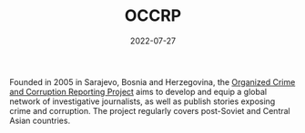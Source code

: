 ﻿---
title: "OCCRP"
linkTitle: "OCCRP"
date: 2022-07-27
countries: ["Kazakhstan"]
category: ["INGO"]
tags: ["civil society", "general international media", "corruption"]
date_start: [2005]
date_end: []
data_type: ["news", "discourse", "reports"] 
language: ["English", "Russian"]
description: 
  The OCCRP aims to develop and equip a global network of investigative journalists, as well as publish stories exposing crime and corruption.
---

Founded in 2005 in Sarajevo, Bosnia and Herzegovina, the [Organized Crime and Corruption Reporting Project](https://www.occrp.org/) aims to develop and equip a global network of investigative journalists, as well as publish stories exposing crime and corruption. The project regularly covers post-Soviet and Central Asian countries. 
